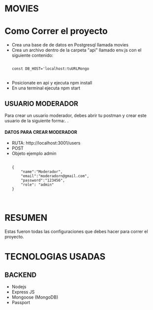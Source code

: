 <h1>MOVIES</h1>

<h1>Como Correr el proyecto</h1>
<ul>
<li>Crea una base de de datos en Postgresql llamada movies</li>
<li>Crea un archivo dentro de la carpeta "api" llamado env.js con el siguiente contenido:
<pre>
<code>
const DB_HOST='localhost:tuURLMongo
</code>
</pre>
</li>
<li>Posicionate en api y ejecuta npm install</li>
<li>En una terminal ejecuta npm start</li>
</ul>

<h2>USUARIO MODERADOR</h2>
<p>
    Para crear un usuario moderador, debes abrir tu postman y crear este usuario de la siguiente forma:. .
</p>
<h4>DATOS PARA CREAR MODERADOR</h4>

<ul>
    <li>RUTA: http://localhost:3001/users</li>
    <li>POST</li>
    <li>Objeto ejemplo admin
    <pre>
    <code>
{
    "name":"Moderador",
    "email":"moderadorn@gmail.com",
    "password":"123456",
    "role": "admin"
}
    </code>
    </pre>
    </li>
</ul>

<h1>RESUMEN</h1>

<p>
    Estas fueron todas las configuraciones que debes hacer para correr el proyecto.
</p>


<div>
    <h1> TECNOLOGIAS USADAS </h1>
        <h2>BACKEND</h2>
        <ul>
            <li>Nodejs</li>
            <li>Express JS</li>
            <li>Mongoose (MongoDB)</li>
            <li>Passport</li>
        </ul>
</div>



